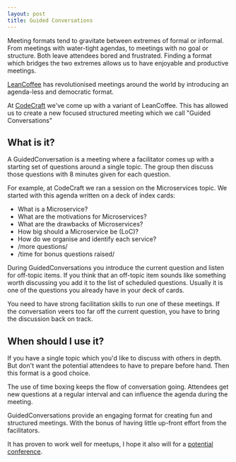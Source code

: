 ```yaml
---
layout: post
title: Guided Conversations
---
```


Meeting formats tend to gravitate between extremes of formal or informal. From meetings with water-tight agendas, to meetings with no goal or structure. Both leave attendees bored and frustrated. Finding a format which bridges the two extremes allows us to have enjoyable and productive meetings. 

[LeanCoffee](http://leancoffee.org/) has revolutionised meetings around the world by introducing an agenda-less and democratic format.

At [CodeCraft](http://www.codecraftuk.org/) we've come up with a variant of  LeanCoffee. This has allowed us to create a new focused structured meeting which we call "Guided Conversations"

## What is it?

A GuidedConversation is a meeting where a facilitator comes up with a starting set of questions around a single topic. The group then discuss those questions with 8 minutes given for each question.

For example, at CodeCraft we ran a session on the Microservices topic. We started with this agenda written on a deck of index cards:

* What is a Microservice?
* What are the motivations for Microservices?
* What are the drawbacks of Microservices?
* How big should a Microservice be (LoC)?
* How do we organise and identify each service?
* /more questions/
* /time for bonus questions raised/

During GuidedConversations you introduce the current question and listen for off-topic items. If you think that an off-topic item sounds like something worth discussing you add it to the list of scheduled questions. Usually it is one of the questions you already have in your deck of cards.

You need to have strong facilitation skills to run one of these meetings. If the conversation veers too far off the current question, you have to bring the discussion back on track. 

## When should I use it?

If you have a single topic which you'd like to discuss with others in depth. But don't want the potential attendees to have to prepare before hand. Then this format is a good choice.

The use of time boxing keeps the flow of conversation going. Attendees get new questions at a regular interval and can influence the agenda during the meeting.

GuidedConversations provide an engaging format for creating fun and structured meetings. With the bonus of having little up-front effort from the facilitators. 

It has proven to work well for meetups, I hope it also will for a [potential conference](http://conf.codecraftuk.org/).


